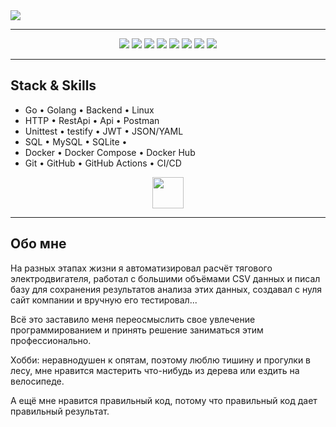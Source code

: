 <img src="https://capsule-render.vercel.app/api?type=waving&height=180&color=50ba4e&text=Здравствуйте,%0D%0A%20%20%20коллеги-разработчики!&fontAlign=60&animation=fadeIn&reversal=false&fontColor=595959&fontSize=30&descAlignY=50&section=header&fontAlignY=38" />

---

<p align="center">
  <img src="https://img.shields.io/badge/Go-00ADD8?style=for-the-badge&logo=go&logoColor=white"/>
  <img src="https://img.shields.io/badge/Linux-FCC624?style=for-the-badge&logo=linux&logoColor=white"/>
  <img src="https://img.shields.io/badge/REST%20API-%23266999.svg?style=for-the-badge"/>
  <img src="https://img.shields.io/badge/mysql-4479A1?style=for-the-badge&logo=mysql&logoColor=white"/>
  <img src="https://img.shields.io/badge/Sqlite-003B57?style=for-the-badge&logo=sqlite&logoColor=white"/>
  <img src="https://img.shields.io/badge/Docker-2496ED?style=for-the-badge&logo=docker&logoColor=white"/>
  <img src="https://img.shields.io/badge/Git-F05032?style=for-the-badge&logo=git&logoColor=white"/>
  <img src="https://img.shields.io/badge/Github-181717?style=for-the-badge&logo=github&logoColor=white"/>
</p>

---

## Stack & Skills

- Go • Golang • Backend • Linux 
- HTTP • RestApi • Api • Postman 
- Unittest • testify • JWT • JSON/YAML 
- SQL • MySQL • SQLite • 
- Docker • Docker Compose • Docker Hub 
- Git • GitHub • GitHub Actions • CI/CD  
<p align="center">
  <img src="https://raw.githubusercontent.com/golang/foundation/master/design/golang-logo.svg" width="50" height="50">
</p>

---

## Обо мне

На разных этапах жизни я автоматизировал расчёт тягового электродвигателя, работал с большими объёмами CSV данных и писал базу для сохранения результатов анализа этих данных, создавал с нуля сайт компании и вручную его тестировал...  

Всё это заставило меня переосмыслить свое увлечение программированием и принять решение заниматься этим профессионально.  

Хобби: неравнодушен к опятам, поэтому люблю тишину и прогулки в лесу, мне нравится
мастерить что-нибудь из дерева или ездить на велосипеде.  

А ещё мне нравится правильный код, потому что правильный код дает правильный результат.

  

